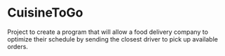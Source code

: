 # CuisineToGo
Project to create a program that will allow a food delivery company to optimize their schedule by sending the closest driver to pick up available orders. 
